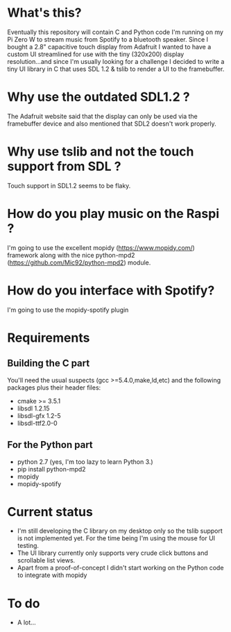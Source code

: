 # What's this?

Eventually this repository will contain C and Python code I'm running on my Pi Zero W to stream music from Spotify to a bluetooth speaker.
Since I bought a 2.8" capacitive touch display from Adafruit I wanted to have a custom UI streamlined for use with the tiny 
(320x200) display resolution...and since I'm usually looking for a challenge I decided to write a tiny UI library in C that 
uses SDL 1.2 & tslib to render a UI to the framebuffer.

# Why use the outdated SDL1.2 ?

The Adafruit website said that the display can only be used via the framebuffer device and also mentioned that 
SDL2 doesn't work properly.

# Why use tslib and not the touch support from SDL ?

Touch support in SDL1.2 seems to be flaky.

# How do you play music on the Raspi ?

I'm going to use the excellent mopidy (https://www.mopidy.com/) framework along with the nice python-mpd2 (https://github.com/Mic92/python-mpd2) module.

# How do you interface with Spotify?

I'm going to use the mopidy-spotify plugin 

# Requirements 

## Building the C part

You'll need the usual suspects (gcc >=5.4.0,make,ld,etc) and the following packages plus their header files:

- cmake >= 3.5.1
- libsdl 1.2.15
- libsdl-gfx 1.2-5
- libsdl-ttf2.0-0

## For the Python part

- python 2.7 (yes, I'm too lazy to learn Python 3.)
- pip install python-mpd2
- mopidy
- mopidy-spotify

# Current status

- I'm still developing the C library on my desktop only so the tslib support is not implemented yet. 
  For the time being I'm using the mouse for UI testing.
- The UI library currently only supports very crude click buttons and scrollable list views.
- Apart from a proof-of-concept I didn't start working on the Python code to integrate with mopidy

# To do

- A lot...
